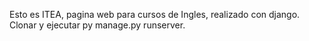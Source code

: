 Esto es ITEA, pagina web para cursos de Ingles, realizado con django.
Clonar y ejecutar py manage.py runserver.
